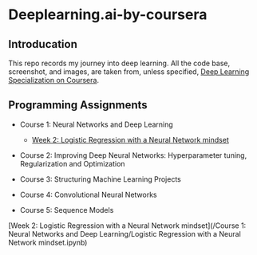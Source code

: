 # Deeplearning.ai-by-coursera

## Introducation
This repo records my journey into deep learning. All the code base, screenshot, and images, are taken from, unless specified, [Deep Learning Specialization on Coursera](https://www.coursera.org/specializations/deep-learning).

## Programming Assignments
- Course 1: Neural Networks and Deep Learning
  - [Week 2: Logistic Regression with a Neural Network mindset](/Course-1-Neural-Networks-and-Deep-Learning/Logistic-Regression-with-a-Neural-Network-mindset.ipynb)


- Course 2: Improving Deep Neural Networks: Hyperparameter tuning, Regularization and Optimization

- Course 3: Structuring Machine Learning Projects

- Course 4: Convolutional Neural Networks

- Course 5: Sequence Models


[Week 2: Logistic Regression with a Neural Network mindset](/Course 1: Neural Networks and Deep Learning/Logistic Regression with a Neural Network mindset.ipynb)
